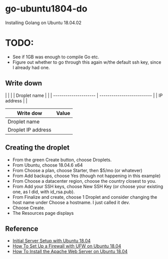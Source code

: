 # go-ubuntu1804-do

Installing Golang on Ubuntu 18.04.02

# TODO:
* See if 1GB was enough to compile Go etc.
* Figure out whether to go through this again w/the default ssh key, since I already had one.

## Write down

|  |  |
| Droplet name          |                            |
| --------------------- | -------------------------- |
| IP address            |                            |


| Write dow             | Value                      |
| --------------------- | -------------------------- |
| Droplet name       |             |
| Droplet IP address | |


## Creating the droplet

* From the green Create button, choose Droplets.
* From Ubuntu, choose 18.04.6 x64
* From Choose a plan, choose Starter, then $5/mo (or whatever)
* From Add backups, choose Yes (though not happening in this example)
* From Choose a datacenter region, choose the country closest to you.
* From Add your SSH keys, choose New SSH Key (or choose your existing one, as I did, with id_rsa.pub).
* From Finalize and create, choose 1 Droplet and consider changing the host name under Choose a hostname. I just called it dev.
* Choose Create.
* The Resources page displays 


## Reference

* [Initial Server Setup with Ubuntu 18.04](https://www.digitalocean.com/community/tutorials/initial-server-setup-with-ubuntu-18-04)
* [How To Set Up a Firewall with UFW on Ubuntu 18.04 ](https://www.digitalocean.com/community/tutorials/how-to-set-up-a-firewall-with-ufw-on-ubuntu-18-04)
* [How To Install the Apache Web Server on Ubuntu 18.04](https://www.digitalocean.com/community/tutorials/how-to-install-the-apache-web-server-on-ubuntu-18-04)

